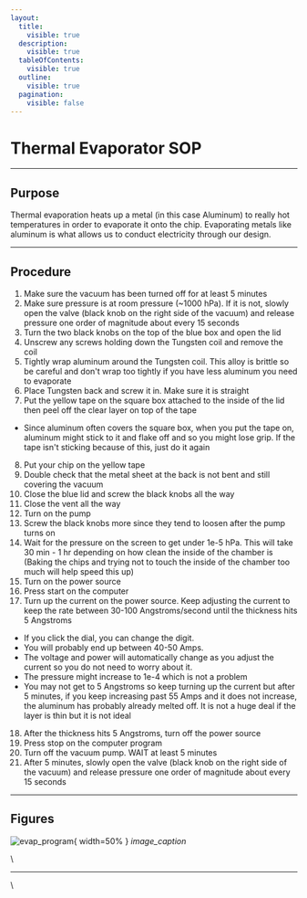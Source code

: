 ```yaml
---
layout:
  title:
    visible: true
  description:
    visible: true
  tableOfContents:
    visible: true
  outline:
    visible: true
  pagination:
    visible: false
---
```


# Thermal Evaporator SOP

***

## Purpose

Thermal evaporation heats up a metal (in this case Aluminum) to really hot temperatures in order to evaporate it onto the chip. Evaporating metals like aluminum is what allows us to conduct electricity through our design.

***

## Procedure

1. Make sure the vacuum has been turned off for at least 5 minutes
2. Make sure pressure is at room pressure (~1000 hPa). If it is not, slowly open the valve (black knob on the right side of the vacuum) and release pressure one order of magnitude about every 15 seconds
3. Turn the two black knobs on the top of the blue box and open the lid
4. Unscrew any screws holding down the Tungsten coil and remove the coil
5. Tightly wrap aluminum around the Tungsten coil. This alloy is brittle so be careful and don't wrap too tightly if you have less aluminum you need to evaporate
6. Place Tungsten back and screw it in. Make sure it is straight
7. Put the yellow tape on the square box attached to the inside of the lid then peel off the clear layer on top of the tape
- Since aluminum often covers the square box, when you put the tape on, aluminum might stick to it and flake off and so you might lose grip. If the tape isn't sticking because of this, just do it again
8. Put your chip on the yellow tape
9. Double check that the metal sheet at the back is not bent and still covering the vacuum
10. Close the blue lid and screw the black knobs all the way
11. Close the vent all the way
12. Turn on the pump
13. Screw the black knobs more since they tend to loosen after the pump turns on
14. Wait for the pressure on the screen to get under 1e-5 hPa. This will take 30 min - 1 hr depending on how clean the inside of the chamber is (Baking the chips and trying not to touch the inside of the chamber too much will help speed this up)
15. Turn on the power source
16. Press start on the computer
17. Turn up the current on the power source. Keep adjusting the current to keep the rate between 30-100 Angstroms/second until the thickness hits 5 Angstroms
- If you click the dial, you can change the digit.
- You will probably end up between 40-50 Amps. 
- The voltage and power will automatically change as you adjust the current so you do not need to worry about it.
- The pressure might increase to 1e-4 which is not a problem
- You may not get to 5 Angstroms so keep turning up the current but after 5 minutes, if you keep increasing past 55 Amps and it does not increase, the aluminum has probably already melted off. It is not a huge deal if the layer is thin but it is not ideal
18. After the thickness hits 5 Angstroms, turn off the power source
19. Press stop on the computer program
20. Turn off the vacuum pump. WAIT at least 5 minutes
21. After 5 minutes, slowly open the valve (black knob on the right side of the vacuum) and release pressure one order of magnitude about every 15 seconds

***

## Figures

![evap_program](https://github.com/user-attachments/assets/10548e2b-cc14-48dc-b265-fd82b72b3ae9){ width=50% }
*image_caption*


\


***

\

